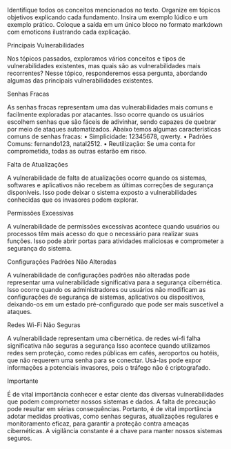 Identifique todos os conceitos mencionados no texto. Organize em tópicos objetivos explicando cada fundamento. Insira um exemplo lúdico e um exemplo prático. Coloque a saída em um único bloco no formato markdown com emoticons ilustrando cada explicação.

Principais Vulnerabilidades

Nos tópicos passados, exploramos vários conceitos e
tipos de vulnerabilidades existentes, mas quais são as
vulnerabilidades mais recorrentes?
Nesse tópico, responderemos essa pergunta,
abordando algumas das principais vulnerabilidades
existentes.

Senhas Fracas


As senhas fracas representam uma das vulnerabilidades
mais comuns e facilmente exploradas por atacantes.
Isso ocorre quando os usuários escolhem senhas que
são fáceis de adivinhar, sendo capazes de quebrar por
meio de ataques automatizados. Abaixo temos algumas
características comuns de senhas fracas:
• Simplicidade: 12345678, qwerty.
• Padrões Comuns: fernando123, natal2512.
• Reutilização: Se uma conta for comprometida, todas
as outras estarão em risco.

Falta de Atualizações

A vulnerabilidade de falta de atualizações ocorre quando
os sistemas, softwares e aplicativos não recebem as
últimas correções de segurança disponíveis.
Isso pode deixar o sistema exposto a vulnerabilidades
conhecidas que os invasores podem explorar.

Permissões Excessivas

A vulnerabilidade de permissões excessivas acontece
quando usuários ou processos têm mais acesso do que
o necessário para realizar suas funções.
Isso pode abrir portas para atividades maliciosas e
comprometer a segurança do sistema.

Configurações Padrões Não Alteradas

A vulnerabilidade de configurações padrões não
alteradas pode representar uma vulnerabilidade
significativa para a segurança cibernética.
Isso ocorre quando os administradores ou usuários não
modificam as configurações de segurança de sistemas,
aplicativos ou dispositivos, deixando-os em um estado
pré-configurado que pode ser mais suscetível a ataques.

Redes Wi-Fi Não Seguras

A vulnerabilidade
representam uma
cibernética.
de redes wi-fi
falha significativa
não seguras
a segurança
Isso acontece quando utilizamos redes sem proteção,
como redes públicas em cafés, aeroportos ou hotéis,
que não requerem uma senha para se conectar. Usá-las
pode expor informações a potenciais invasores, pois o
tráfego não é criptografado.

Importante

É de vital importância conhecer e estar ciente das
diversas vulnerabilidades que podem comprometer
nossos sistemas e dados. A falta de precaução pode
resultar em sérias consequências.
Portanto, é de vital importância adotar medidas
proativas, como senhas seguras, atualizações regulares
e monitoramento eficaz, para garantir a proteção contra
ameaças cibernéticas. A vigilância constante é a
chave para manter nossos sistemas seguros.

